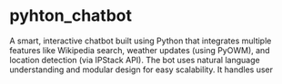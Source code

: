 # pyhton_chatbot
A smart, interactive chatbot built using Python that integrates multiple features like Wikipedia search, weather updates (using PyOWM), and location detection (via IPStack API). The bot uses natural language understanding and modular design for easy scalability. It handles user
